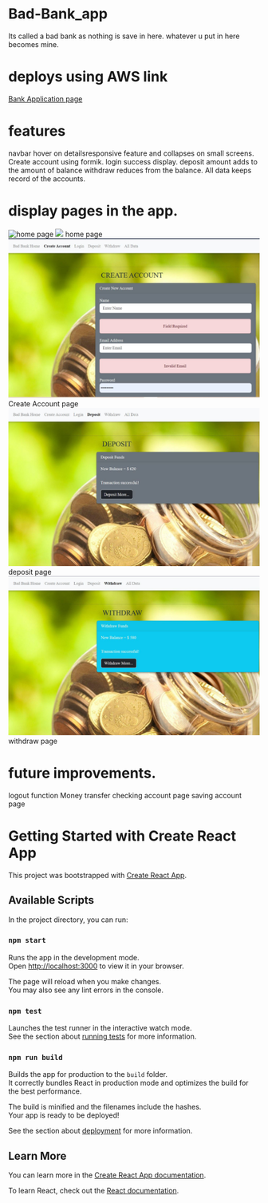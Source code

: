 # Bad-Bank_app
Its called a bad bank as nothing is save in here.  whatever u put in here becomes mine.

# deploys using AWS link

<a href="https://main.djz2octhxry7k.amplifyapp.com"> Bank Application page </a>

#  features
navbar hover on detailsresponsive feature and collapses on small screens.
Create account using formik. 
login success  display.
deposit amount adds to the amount of balance
withdraw reduces from the balance.
All data  keeps record of the accounts.

#  display pages in the app.

![home page](./main/public/images/home.jpg)
<img src="(https://main.djz2octhxry7k.amplifyapp.com/CreateAccount)g"> home page </a> 
<img src="./public/images/createaccount.jpg"> Create Account page </a> 
<img src="./public/images/deposit.jpg"> deposit page </a> 
<img src="./public/images/withdraw.jpg"> withdraw page </a> 


# future improvements.
 logout function
 Money transfer
 checking account page 
 saving account page



# Getting Started with Create React App

This project was bootstrapped with [Create React App](https://github.com/facebook/create-react-app).

## Available Scripts

In the project directory, you can run:

### `npm start`

Runs the app in the development mode.\
Open [http://localhost:3000](http://localhost:3000) to view it in your browser.

The page will reload when you make changes.\
You may also see any lint errors in the console.

### `npm test`

Launches the test runner in the interactive watch mode.\
See the section about [running tests](https://facebook.github.io/create-react-app/docs/running-tests) for more information.

### `npm run build`

Builds the app for production to the `build` folder.\
It correctly bundles React in production mode and optimizes the build for the best performance.

The build is minified and the filenames include the hashes.\
Your app is ready to be deployed!

See the section about [deployment](https://facebook.github.io/create-react-app/docs/deployment) for more information.

## Learn More

You can learn more in the [Create React App documentation](https://facebook.github.io/create-react-app/docs/getting-started).

To learn React, check out the [React documentation](https://reactjs.org/).





